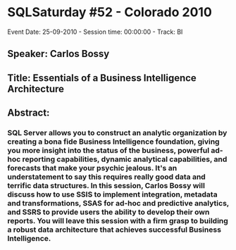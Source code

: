 # SQLSaturday #52 - Colorado 2010
Event Date: 25-09-2010 - Session time: 00:00:00 - Track: BI
## Speaker: Carlos Bossy
## Title: Essentials of a Business Intelligence Architecture
## Abstract:
### SQL Server allows you to construct an analytic organization by creating a bona fide Business Intelligence foundation, giving you more insight into the status of the business, powerful ad-hoc reporting capabilities, dynamic analytical capabilities, and forecasts that make your psychic jealous.  It's an understatement to say this requires really good data and terrific data structures.  In this session, Carlos Bossy will discuss how to use SSIS to implement integration, metadata and transformations,  SSAS for ad-hoc and predictive analytics, and SSRS to provide users the ability to develop their own reports.  You will leave this session with a firm grasp to building a robust data architecture that achieves successful Business Intelligence.
